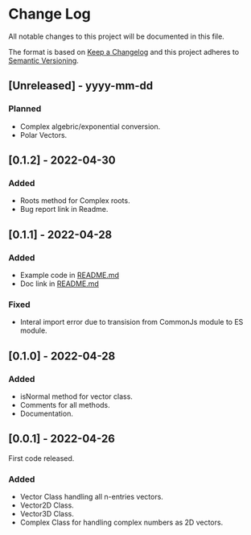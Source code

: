 
# Change Log
All notable changes to this project will be documented in this file.

The format is based on [Keep a Changelog](http://keepachangelog.com/)
and this project adheres to [Semantic Versioning](http://semver.org/).

## [Unreleased] - yyyy-mm-dd

### Planned

- Complex algebric/exponential conversion.
- Polar Vectors.

## [0.1.2] - 2022-04-30

### Added

- Roots method for Complex roots.
- Bug report link in Readme.

## [0.1.1] - 2022-04-28

### Added

- Example code in [README.md](./README.md)
- Doc link in [README.md](./README.md) 

### Fixed

- Interal import error due to transision from CommonJs module to ES module.

## [0.1.0] - 2022-04-28

### Added

- isNormal method for vector class.
- Comments for all methods.
- Documentation.

## [0.0.1] - 2022-04-26

First code released.

### Added

- Vector Class handling all n-entries vectors.
- Vector2D Class.
- Vector3D Class.
- Complex Class for handling complex numbers as 2D vectors.
